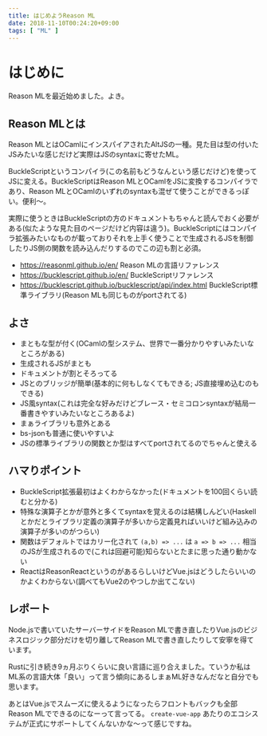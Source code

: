 ```yaml
---
title: はじめようReason ML
date: 2018-11-10T00:24:20+09:00
tags: [ "ML" ]
---
```


# はじめに

Reason MLを最近始めました。よき。

## Reason MLとは

Reason MLとはOCamlにインスパイアされたAltJSの一種。見た目は型の付いたJSみたいな感じだけど実際はJSのsyntaxに寄せたML。

BuckleScriptというコンパイラ(この名前もどうなんという感じだけど)を使ってJSに変える。BuckleScriptはReason MLとOCamlをJSに変換するコンパイラであり、Reason MLとOCamlのいずれのsyntaxも混ぜて使うことができるっぽい。便利～。

実際に使うときはBuckleScriptの方のドキュメントもちゃんと読んでおく必要がある(似たような見た目のページだけど内容は違う)。BuckleScriptにはコンパイラ拡張みたいなものが載っておりそれを上手く使うことで生成されるJSを制御したりJS側の関数を読み込んだりするのでこの辺も割と必須。

- https://reasonml.github.io/en/ Reason MLの言語リファレンス
- https://bucklescript.github.io/en/ BuckleScriptリファレンス
- https://bucklescript.github.io/bucklescript/api/index.html BuckleScript標準ライブラリ(Reason MLも同じものがportされてる)

## よさ

- まともな型が付く(OCamlの型システム、世界で一番分かりやすいみたいなところがある)
- 生成されるJSがまとも
- ドキュメントが割とそろってる
- JSとのブリッジが簡単(基本的に何もしなくてもできる; JS直接埋め込むのもできる)
- JS風syntax(これは完全な好みだけどブレース・セミコロンsyntaxが結局一番書きやすいみたいなところあるよ)
- まぁライブラリも意外とある
- bs-jsonも普通に使いやすいよ
- JSの標準ライブラリの関数とか型はすべてportされてるのでちゃんと使える

## ハマりポイント

- BuckleScript拡張最初はよくわからなかった(ドキュメントを100回くらい読むと分かる)
- 特殊な演算子とかが意外と多くてsyntaxを覚えるのは結構しんどい(Haskellとかだとライブラリ定義の演算子が多いから定義見ればいいけど組み込みの演算子が多いのがつらい)
- 関数はデフォルトではカリー化されて `(a,b) => ...` は `a => b => ...` 相当のJSが生成されるので(これは回避可能)知らないとたまに思った通り動かない
- ReactはReasonReactというのがあるらしいけどVue.jsはどうしたらいいのかよくわからない(調べてもVue2のやつしか出てこない)

## レポート

Node.jsで書いていたサーバーサイドをReason MLで書き直したりVue.jsのビジネスロジック部分だけを切り離してReason MLで書き直したりして安寧を得ています。

Rustに引き続き9ヵ月ぶりくらいに良い言語に巡り合えました。ていうか私はML系の言語大体「良い」って言う傾向にあるしまぁML好きなんだなと自分でも思います。

あとはVue.jsでスムーズに使えるようになったらフロントもバックも全部Reason MLでできるのになーって言ってる。 `create-vue-app` あたりのエコシステムが正式にサポートしてくんないかな～って感じですね。


